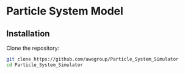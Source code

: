# Particle System Model


## Installation

Clone the repository:
```bash
git clone https://github.com/awegroup/Particle_System_Simulator
cd Particle_System_Simulator
```

